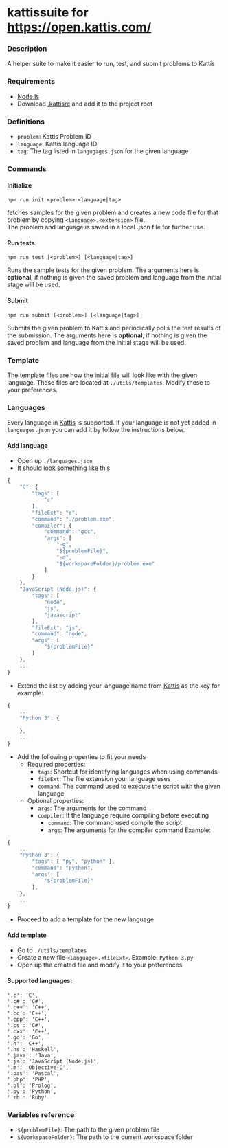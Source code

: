 # kattissuite for https://open.kattis.com/

### Description
A helper suite to make it easier to run, test, and submit problems to Kattis

### Requirements
* [Node.js](https://nodejs.org/en/download/)
* Download [.kattisrc](https://open.kattis.com/download/kattisrc) and add it to the project root

### Definitions
* `problem`: Kattis Problem ID
* `language`: Kattis language ID
* `tag`: The tag listed in `langugages.json` for the given language

### Commands
#### Initialize
```
npm run init <problem> <language|tag>
```
fetches samples for the given problem and creates a new code file for that problem by copying `<language>.<extension>` file.  
The problem and language is saved in a local .json file for further use.
#### Run tests
```
npm run test [<problem>] [<language|tag>]
```
Runs the sample tests for the given problem. The arguments here is **optional**, if nothing is given the saved problem and language from the initial stage will be used.
#### Submit
```
npm run submit [<problem>] [<language|tag>]
```
Submits the given problem to Kattis and periodically polls the test results of the submission. The arguments here is **optional**, if nothing is given the saved problem and language from the initial stage will be used.

### Template
The template files are how the initial file will look like with the given language. These files are located at `./utils/templates`. Modify these to your preferences.

### Languages
Every language in [Kattis](https://open.kattis.com/) is supported. If your language is not yet added in `languages.json` you can add it by follow the instructions below.

#### Add language
* Open up ```./languages.json```
* It should look something like this
```javascript
{
    "C": {
        "tags": [
            "c"
        ],
        "fileExt": "c",
        "command": "./problem.exe",
        "compiler": {
            "command": "gcc",
            "args": [
                "-g",
                "${problemFile}",
                "-o",
                "${workspaceFolder}/problem.exe"
            ]
        }
    },
    "JavaScript (Node.js)": {
        "tags": [
            "node",
            "js",
            "javascript"
        ],
        "fileExt": "js",
        "command": "node",
        "args": [
            "${problemFile}"
        ]
    },
    ...
}
```
* Extend the list by adding your language name from [Kattis](https://open.kattis.com/help) as the key for example:
```javascript
{
    ...
    "Python 3": {
        
    },
    ...
}
```
* Add the following properties to fit your needs
    * Required properties:
        * `tags`: Shortcut for identifying languages when using commands
        * `fileExt`: The file extension your language uses
        * `command`: The command used to execute the script with the given language
    * Optional properties:
        * `args`: The arguments for the command
        * `compiler`: If the language require compiling before executing
            * `command`: The command used compile the script
            * `args`: The arguments for the compiler command
Example:
```javascript
{
    ...
    "Python 3": {
        "tags": [ "py", "python" ],
        "command": "python",
        "args": [
            "${problemFile}"
        ],
    },
    ...
}
```
* Proceed to add a template for the new language

#### Add template
* Go to `./utils/templates`
* Create a new file `<language>.<fileExt>`. Example: `Python 3.py`
* Open up the created file and modify it to your preferences

#### Supported languages:
    '.c': 'C',
    '.c#': 'C#',
    '.c++': 'C++',
    '.cc': 'C++',
    '.cpp': 'C++',
    '.cs': 'C#',
    '.cxx': 'C++',
    '.go': 'Go',
    '.h': 'C++',
    '.hs': 'Haskell',
    '.java': 'Java',
    '.js': 'JavaScript (Node.js)',
    '.m': 'Objective-C',
    '.pas': 'Pascal',
    '.php': 'PHP',
    '.pl': 'Prolog',
    '.py': 'Python',
    '.rb': 'Ruby'


### Variables reference
* `${problemFile}`: The path to the given problem file
* `${workspaceFolder}`: The path to the current workspace folder
